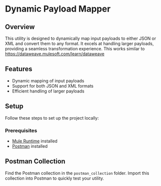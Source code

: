 # Dynamic Payload Mapper

## Overview

This utility is designed to dynamically map input payloads to either JSON or XML and convert them to any format. It excels at handling larger payloads, providing a seamless transformation experience.
This works similar to https://dataweave.mulesoft.com/learn/dataweave

## Features

- Dynamic mapping of input payloads
- Support for both JSON and XML formats
- Efficient handling of larger payloads

## Setup

Follow these steps to set up the project locally:

### Prerequisites

- [Mule Runtime](link_to_mule_runtime) installed
- [Postman](link_to_postman) installed


## Postman Collection

Find the Postman collection in the `postman_collection` folder. Import this collection into Postman to quickly test your utility.


